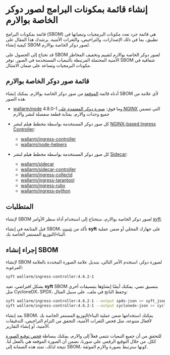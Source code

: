 # إنشاء قائمة بمكونات البرامج لصور دوكر الخاصة بوالارم

قائمة بمكونات البرامج (SBOM) هي قائمة جرد تعدد مكونات البرمجيات وتبعياتها في تطبيق، بما في ذلك الإصدارات، والتراخيص، والثغرات الأمنية. يرشدك هذا المقال على كيفية إنشاء SBOM لصور دوكر الخاصة بوالارم.

قد تحتاج إلى الحصول على SBOM لصور دوكر الخاصة بوالارم لتقييم وتخفيف المخاطر الأمنية المحتملة المرتبطة بالتبعيات المستخدمة في الصور. توفر SBOM شفافية في مكونات البرمجيات وتساعد على ضمان الامتثال.

## قائمة صور دوكر الخاصة بوالارم

أدناه قائمة [الموقعة](verify-docker-image-signature.md) من صور دوكر الخاصة بوالارم. يمكنك إنشاء SBOM لأي علامة من هذه الصور.

* [wallarm/node](https://hub.docker.com/r/wallarm/node) 4.8.0-1 وما فوق: [صورة دوكر المعتمدة على NGINX](../admin-en/installation-docker-en.md) التي تتضمن جميع وحدات والارم، بمثابة قطعة منفصلة لنشر والارم
* كل صور دوكر المستخدمة بواسطة مخطط هيلم لنشر [NGINX-based Ingress Controller](../admin-en/installation-kubernetes-en.md):

    * [wallarm/ingress-controller](https://hub.docker.com/r/wallarm/ingress-controller)
    * [wallarm/node-helpers](https://hub.docker.com/r/wallarm/node-helpers)
* كل صور دوكر المستخدمة بواسطة مخطط هيلم لنشر [Sidecar](../installation/kubernetes/sidecar-proxy/deployment.md):

    * [wallarm/sidecar](https://hub.docker.com/r/wallarm/sidecar)
    * [wallarm/sidecar-controller](https://hub.docker.com/r/wallarm/sidecar-controller)
    * [wallarm/ingress-collectd](https://hub.docker.com/r/wallarm/ingress-collectd)
    * [wallarm/ingress-tarantool](https://hub.docker.com/r/wallarm/ingress-tarantool)
    * [wallarm/ingress-ruby](https://hub.docker.com/r/wallarm/ingress-ruby)
    * [wallarm/ingress-python](https://hub.docker.com/r/wallarm/ingress-python)

## المتطلبات

لإنشاء SBOM لصور دوكر الخاصة بوالارم، ستحتاج إلى استخدام أداة سطر الأوامر [syft](https://github.com/anchore/syft).

قبل المتابعة في إنشاء SBOM، تأكد من [تثبيت](https://github.com/anchore/syft#installation) **syft** على جهازك المحلي أو ضمن عملية البناء/التوزيع المستمر الخاصة بك.

## إجراء إنشاء SBOM

لإنشاء SBOM لصورة دوكر، استخدم الأمر التالي، بتبديل علامة الصورة المحددة بالعلامة المرغوبة:

```bash
syft wallarm/ingress-controller:4.6.2-1
```

بشكل افتراضي، تعيد **syft** SBOM بتنسيق نصي. يمكنك أيضًا إنشاؤها بتنسيقات أخرى مثل CycloneDX، SPDX، وحفظ الناتج في ملف، على سبيل المثال:

```bash
syft wallarm/ingress-controller:4.6.2-1 --output spdx-json >> syft_json_sbom.spdx
syft wallarm/ingress-controller:4.6.2-1 --output cyclonedx-json >> cyclonedx_json_sbom.cyclonedx
```

بعد إنشاء SBOM، يمكنك استخدامها ضمن عملية البناء/التوزيع المستمر الخاصة بك لأفعال متنوعة، مثل فحص الثغرات الأمنية، التحقق من التزام التراخيص، التدقيقات الأمنية، أو إنشاء التقارير.

للتحقق من أن جميع التبعيات تنتمي فعلاً إلى والارم، يمكنك ببساطة [فحص توقيع الصورة](verify-docker-image-signature.md) ككل. من خلال التوقيع الرقمي على صورنا، نضمن أن الصورة الموقعة هي بالفعل لنا. نتيجة لذلك، تمتد هذه الضمانة إلى SBOM، كونها سترتبط بصورة والارم الموثقة.